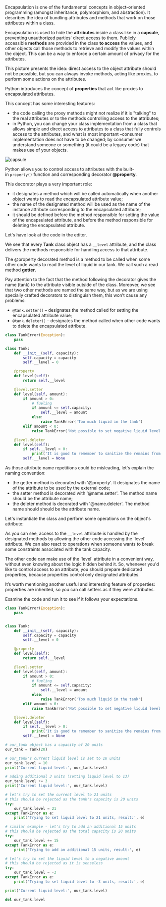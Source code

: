 Encapsulation is one of the fundamental concepts in object-oriented programming (amongst inheritance, polymorphism, and abstraction). It describes the idea of bundling attributes and methods that work on those attributes within a class.

Encapsulation is used to hide the **attributes** inside a class like in a **capsule**, preventing unauthorized parties' direct access to them. Publicly accessible **methods** are provided in the class **to access** the values, and other objects call those methods to retrieve and modify the values within the object. This can be a way to enforce a certain amount of privacy for the attributes.

This picture presents the idea: direct access to the object attribute should not be possible, but you can always invoke methods, acting like proxies, to perform some actions on the attributes.

Python introduces the concept of **properties** that act like proxies to encapsulated attributes.

This concept has some interesting features:

- the code calling the proxy methods might not realize if it is "talking" to the real attributes or to the methods controlling access to the attributes;
- in Python, you can change your class implementation from a class that allows simple and direct access to attributes to a class that fully controls access to the attributes, and what is most important –consumer implementation does not have to be changed; by consumer we understand someone or something (it could be a legacy code) that makes use of your objects.

![capsule](https://edube.org/uploads/media/default/0001/01/capsule.png)

Python allows you to control access to attributes with the built-in `property()` function and corresponding decorator **@property**.

This decorator plays a very important role:

- it designates a method which will be called automatically when another object wants to read the encapsulated attribute value;
- the name of the designated method will be used as the name of the instance attribute corresponding to the encapsulated attribute;
- it should be defined before the method responsible for setting the value of the encapsulated attribute, and before the method responsible for deleting the encapsulated attribute.

Let's have look at the code in the editor.

We see that every **Tank** class object has a `__level` attribute, and the class delivers the methods responsible for handling access to that attribute.

The @property decorated method is a method to be called when some other code wants to read the level of liquid in our tank. We call such a read method **getter**.

Pay attention to the fact that the method following the decorator gives the name (tank) to the attribute visible outside of the class. Moreover, we see that two other methods are named the same way, but as we are using specially crafted decorators to distinguish them, this won’t cause any problems:

- `@tank.setter()` – designates the method called for setting the encapsulated attribute value;
- `@tank.deleter()` – designates the method called when other code wants to delete the encapsulated attribute.

```python
class TankError(Exception):
    pass

class Tank:
    def __init__(self, capacity):
        self.capacity = capacity
        self.__level = 0

    @property
    def level(self):
        return self.__level

    @level.setter
    def level(self, amount):
        if amount > 0:
            # fueling
            if amount <= self.capacity:
                self.__level = amount
            else:
                raise TankError('Too much liquid in the tank')
        elif amount < 0:
            raise TankError('Not possible to set negative liquid level')

    @level.deleter
    def level(self):
        if self.__level > 0:
            print('It is good to remember to sanitize the remains from the tank!')
        self.__level = None
```

As those attribute name repetitions could be misleading, let's explain the naming convention:

- the getter method is decorated with '@property'. It designates the name of the attribute to be used by the external code;
- the setter method is decorated with '@name.setter'. The method name should be the attribute name;
- the deleter method is decorated with '@name.deleter'. The method name should should be the attribute name.

Let's instantiate the class and perform some operations on the object's attribute:

As you can see, access to the `__level` attribute is handled by the designated methods by allowing the other code accessing the 'level' attribute. We can also react to operations when someone wants to break some constraints associated with the tank capacity.

The other code can make use of the 'level' attribute in a convenient way, without even knowing about the logic hidden behind it. So, whenever you'd like to control access to an attribute, you should prepare dedicated properties, because properties control only designated attributes.

It’s worth mentioning another useful and interesting feature of properties: properties are inherited, so you can call setters as if they were attributes.

Examine the code and run it to see if it follows your expectations.

```python
class TankError(Exception):
    pass


class Tank:
    def __init__(self, capacity):
        self.capacity = capacity
        self.__level = 0

    @property
    def level(self):
        return self.__level

    @level.setter
    def level(self, amount):
        if amount > 0:
            # fueling
            if amount <= self.capacity:
                self.__level = amount
            else:
                raise TankError('Too much liquid in the tank')
        elif amount < 0:
            raise TankError('Not possible to set negative liquid level')

    @level.deleter
    def level(self):
        if self.__level > 0:
            print('It is good to remember to sanitize the remains from the tank!')
        self.__level = None

# our_tank object has a capacity of 20 units
our_tank = Tank(20)

# our_tank's current liquid level is set to 10 units
our_tank.level = 10
print('Current liquid level:', our_tank.level)

# adding additional 3 units (setting liquid level to 13)
our_tank.level += 3
print('Current liquid level:', our_tank.level)

# let's try to set the current level to 21 units
# this should be rejected as the tank's capacity is 20 units
try:
    our_tank.level = 21
except TankError as e:
    print('Trying to set liquid level to 21 units, result:', e)

# similar example - let's try to add an additional 15 units
# this should be rejected as the total capacity is 20 units
try:
    our_tank.level += 15
except TankError as e:
    print('Trying to add an additional 15 units, result:', e)

# let's try to set the liquid level to a negative amount
# this should be rejected as it is senseless
try:
    our_tank.level = -3
except TankError as e:
    print('Trying to set liquid level to -3 units, result:', e)

print('Current liquid level:', our_tank.level)

del our_tank.level
```


